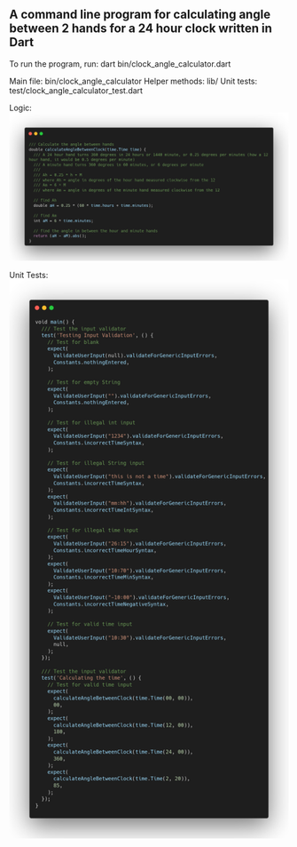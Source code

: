 ## A command line program for calculating angle between 2 hands for a 24 hour clock written in Dart

To run the program, run:
dart bin/clock_angle_calculator.dart

Main file: bin/clock_angle_calculator
Helper methods: lib/
Unit tests: test/clock_angle_calculator_test.dart

Logic:
![logic](screenshots/clock_angle_calculator.png)

Unit Tests:
![logic](screenshots/unit_tests.png)
